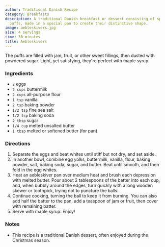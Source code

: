 ```yaml
---
author: Traditional Danish Recipe
category: Breakfasts
description: A traditional Danish breakfast or dessert consisting of spherical pancake
  puffs, made in a special pan to create their distinctive shape. 
image: aebleskivers.jpg
size: 4 servings
time: 30 minutes
title: Aebleskivers
---
```


The puffs are filled with jam, fruit, or other sweet fillings, then dusted with powdered sugar. Light, yet satisfying, they're perfect with maple syrup.

### Ingredients

* `2` eggs
* `2 cups` buttermilk
* `2 cups` all-purpose flour
* `1 tsp` vanilla
* `2 tsp` baking powder
* `1/2 tsp` fine sea salt
* `1/2 tsp` baking soda
* `2 tbsp` sugar
* `1/4 cup` melted unsalted butter
* `1 tbsp` melted or softened butter (for pan)

### Directions

1. Separate the eggs and beat whites until stiff but not dry, and set aside.
2. In another bowl, combine egg yolks, buttermilk, vanilla, flour, baking powder, salt, baking soda, sugar, and butter. Beat until smooth, and then fold in the egg whites.
3. Heat an aebleskiver pan over medium heat and brush each depression with melted butter. Pour about 2 tablespoons of the batter into each cup, and, when bubbly around the edges, turn quickly with a long wooden skewer or toothpick, trying not to puncture the balls.
4. Continue cooking, turning the ball to keep it from burning. You can also add half the batter to the pan, add a teaspoon of jam or fruit, then cover with remaining batter.
5. Serve with maple syrup. Enjoy!

### Notes

- This recipe is a traditional Danish dessert, often enjoyed during the Christmas season.